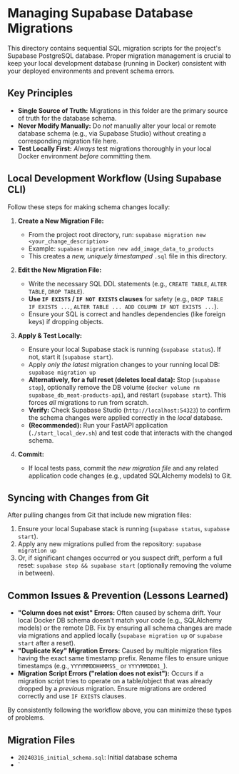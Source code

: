 # Managing Supabase Database Migrations

This directory contains sequential SQL migration scripts for the project's Supabase PostgreSQL database.
Proper migration management is crucial to keep your local development database (running in Docker) consistent with your deployed environments and prevent schema errors.

## Key Principles

*   **Single Source of Truth:** Migrations in this folder are the primary source of truth for the database schema.
*   **Never Modify Manually:** Do *not* manually alter your local or remote database schema (e.g., via Supabase Studio) without creating a corresponding migration file here.
*   **Test Locally First:** *Always* test migrations thoroughly in your local Docker environment *before* committing them.

## Local Development Workflow (Using Supabase CLI)

Follow these steps for making schema changes locally:

1.  **Create a New Migration File:**
    *   From the project root directory, run: `supabase migration new <your_change_description>`
    *   Example: `supabase migration new add_image_data_to_products`
    *   This creates a *new, uniquely timestamped* `.sql` file in this directory.

2.  **Edit the New Migration File:**
    *   Write the necessary SQL DDL statements (e.g., `CREATE TABLE`, `ALTER TABLE`, `DROP TABLE`).
    *   **Use `IF EXISTS` / `IF NOT EXISTS` clauses** for safety (e.g., `DROP TABLE IF EXISTS ...`, `ALTER TABLE ... ADD COLUMN IF NOT EXISTS ...`).
    *   Ensure your SQL is correct and handles dependencies (like foreign keys) if dropping objects.

3.  **Apply & Test Locally:**
    *   Ensure your local Supabase stack is running (`supabase status`). If not, start it (`supabase start`).
    *   Apply *only the latest* migration changes to your running local DB: `supabase migration up`
    *   **Alternatively, for a full reset (deletes local data):** Stop (`supabase stop`), optionally remove the DB volume (`docker volume rm supabase_db_meat-products-api`), and restart (`supabase start`). This forces *all* migrations to run from scratch.
    *   **Verify:** Check Supabase Studio (`http://localhost:54323`) to confirm the schema changes were applied correctly in the *local* database.
    *   **(Recommended):** Run your FastAPI application (`./start_local_dev.sh`) and test code that interacts with the changed schema.

4.  **Commit:**
    *   If local tests pass, commit the *new migration file* and any related application code changes (e.g., updated SQLAlchemy models) to Git.

## Syncing with Changes from Git

After pulling changes from Git that include new migration files:

1.  Ensure your local Supabase stack is running (`supabase status`, `supabase start`).
2.  Apply any new migrations pulled from the repository: `supabase migration up`
3.  Or, if significant changes occurred or you suspect drift, perform a full reset: `supabase stop && supabase start` (optionally removing the volume in between).

## Common Issues & Prevention (Lessons Learned)

*   **"Column does not exist" Errors:** Often caused by schema drift. Your local Docker DB schema doesn't match your code (e.g., SQLAlchemy models) or the remote DB. Fix by ensuring all schema changes are made via migrations and applied locally (`supabase migration up` or `supabase start` after a reset).
*   **"Duplicate Key" Migration Errors:** Caused by multiple migration files having the exact same timestamp prefix. Rename files to ensure unique timestamps (e.g., `YYYYMMDDHHMMSS_` or `YYYYMMDD01_`).
*   **Migration Script Errors ("relation does not exist"):** Occurs if a migration script tries to operate on a table/object that was already dropped by a *previous* migration. Ensure migrations are ordered correctly and use `IF EXISTS` clauses.

By consistently following the workflow above, you can minimize these types of problems.

## Migration Files

- `20240316_initial_schema.sql`: Initial database schema
- `